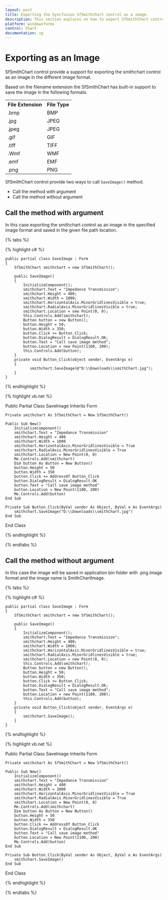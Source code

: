```yaml
---
layout: post
title: Exporting the Syncfusion SfSmithChart control as a image.
description: This section explains on how to export SfSmithChart control as an image file in different format.
platform: windowsforms
control: Chart
documentation: ug
---
```


# Exporting as an Image

SfSmithChart control provide a support for exporting the smithchart control as an image in the different image format. 

Based on the filename extension the SfSmithChart has built-in support to save the image in the following formats.

<table>
<tr>
<th>
File Extension</th><th>
File Type</th></tr>
<tr>
<td>
.bmp</td><td>
BMP</td></tr>
<tr>
<td>
.jpg</td><td>
JPEG</td></tr>
<tr>
<td>
.jpeg</td><td>
JPEG</td></tr>
<tr>
<td>
.gif</td><td>
GIF</td></tr>
<tr>
<td>
.tiff</td><td>
TIFF</td></tr>
<tr>
<td>
.Wmf</td><td>
WMF</td></tr>
<tr>
<td>
.emf</td><td>
EMF</td></tr>
<tr>
<td>
.png</td><td>
PNG</td></tr>
<tr>
</table>

SfSmithChart control provide two ways to call `SaveImage()` method.

* Call the method with argument
* Call the method without argument

## Call the method with argument

In this case exporting  the smithchart control as an image in the specified image format and saved in the given file path location.

{% tabs %}

{% highlight c# %}

    public partial class SaveImage : Form
    {
        SfSmithChart smithchart = new SfSmithChart();

        public SaveImage()
        {
            InitializeComponent();
            smithchart.Text = "Impedance Transmission";
            smithchart.Height = 400;
            smithchart.Width = 1000;
            smithchart.HorizontalAxis.MinorGridlinesVisible = true;
            smithchart.RadialAxis.MinorGridlinesVisible = true;
            smithchart.Location = new Point(0, 0);
            this.Controls.Add(smithchart);
            Button button = new Button();
            button.Height = 50;
            button.Width = 350;
            button.Click += Button_Click;
            button.DialogResult = DialogResult.OK;
            button.Text = "Call save image method";
            button.Location = new Point(1100, 200);
            this.Controls.Add(button);
        }
        private void Button_Click(object sender, EventArgs e)
        {
               smithchart.SaveImage(@"D:\\Downloads\\smithChart.jpg");
        }
    }

{% endhighlight %}

{% highlight vb.net %}

Public Partial Class SaveImage
    Inherits Form

    Private smithchart As SfSmithChart = New SfSmithChart()

    Public Sub New()
        InitializeComponent()
        smithchart.Text = "Impedance Transmission"
        smithchart.Height = 400
        smithchart.Width = 1000
        smithchart.HorizontalAxis.MinorGridlinesVisible = True
        smithchart.RadialAxis.MinorGridlinesVisible = True
        smithchart.Location = New Point(0, 0)
        Me.Controls.Add(smithchart)
        Dim button As Button = New Button()
        button.Height = 50
        button.Width = 350
        button.Click += AddressOf Button_Click
        button.DialogResult = DialogResult.OK
        button.Text = "Call save image method"
        button.Location = New Point(1100, 200)
        Me.Controls.Add(button)
    End Sub

    Private Sub Button_Click(ByVal sender As Object, ByVal e As EventArgs)
        smithchart.SaveImage("D:\\Downloads\\smithChart.jpg")
    End Sub
End Class

{% endhighlight %}

{% endtabs %}

## Call the method without argument

In this case the image will be saved in application bin folder with .png image format and the image name is SmithChartImage. 

{% tabs %}

{% highlight c# %}

    public partial class SaveImage : Form
    {
        SfSmithChart smithchart = new SfSmithChart();

        public SaveImage()
        {
            InitializeComponent();
            smithchart.Text = "Impedance Transmission";
            smithchart.Height = 400;
            smithchart.Width = 1000;
            smithchart.HorizontalAxis.MinorGridlinesVisible = true;
            smithchart.RadialAxis.MinorGridlinesVisible = true;
            smithchart.Location = new Point(0, 0);
            this.Controls.Add(smithchart);
            Button button = new Button();
            button.Height = 50;
            button.Width = 350;
            button.Click += Button_Click;
            button.DialogResult = DialogResult.OK;
            button.Text = "Call save image method";
            button.Location = new Point(1100, 200);
            this.Controls.Add(button);
        }
        private void Button_Click(object sender, EventArgs e)
        {
            smithchart.SaveImage();
        }
    }

{% endhighlight %}

{% highlight vb.net %}

Public Partial Class SaveImage
    Inherits Form

    Private smithchart As SfSmithChart = New SfSmithChart()

    Public Sub New()
        InitializeComponent()
        smithchart.Text = "Impedance Transmission"
        smithchart.Height = 400
        smithchart.Width = 1000
        smithchart.HorizontalAxis.MinorGridlinesVisible = True
        smithchart.RadialAxis.MinorGridlinesVisible = True
        smithchart.Location = New Point(0, 0)
        Me.Controls.Add(smithchart)
        Dim button As Button = New Button()
        button.Height = 50
        button.Width = 350
        button.Click += AddressOf Button_Click
        button.DialogResult = DialogResult.OK
        button.Text = "Call save image method"
        button.Location = New Point(1100, 200)
        Me.Controls.Add(button)
    End Sub

    Private Sub Button_Click(ByVal sender As Object, ByVal e As EventArgs)
        smithchart.SaveImage()
    End Sub
End Class

{% endhighlight %}

{% endtabs %}

